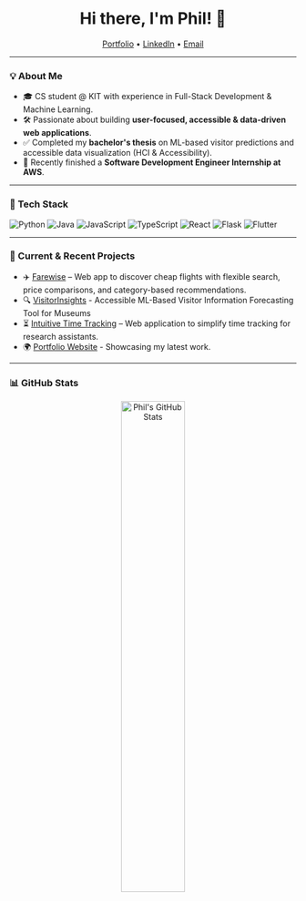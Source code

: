 <h1 align="center">Hi there, I'm Phil! 👋</h1>
<p align="center">
  <a href="https://philgen.de">Portfolio</a> •
  <a href="https://linkedin.com/in/phil-gengenbach">LinkedIn</a> •
  <a href="mailto:info@philgen.de">Email</a>
</p>

---

### 💡 About Me
- 🎓 CS student @ KIT with experience in Full-Stack Development & Machine Learning.  
- 🛠 Passionate about building **user-focused, accessible & data-driven web applications**.  
- ✅ Completed my **bachelor's thesis** on ML-based visitor predictions and accessible data visualization (HCI & Accessibility).  
- 💼 Recently finished a **Software Development Engineer Internship at AWS**.  

---

### 🔧 Tech Stack
![Python](https://img.shields.io/badge/Python-3c0663?style=for-the-badge&logo=python&logoColor=white)
![Java](https://img.shields.io/badge/Java-4a0a77?style=for-the-badge&logo=openjdk&logoColor=white)
![JavaScript](https://img.shields.io/badge/JavaScript-5a108f?style=for-the-badge&logo=javascript&logoColor=white)
![TypeScript](https://img.shields.io/badge/TypeScript-6818a5?style=for-the-badge&logo=typescript&logoColor=white)
![React](https://img.shields.io/badge/React-8b2fc9?style=for-the-badge&logo=react&logoColor=white)
![Flask](https://img.shields.io/badge/Flask-ab51e3?style=for-the-badge&logo=flask&logoColor=white)
![Flutter](https://img.shields.io/badge/Flutter-bd68ee?style=for-the-badge&logo=flutter&logoColor=white)


---

### 🚀 Current & Recent Projects
- ✈️ [Farewise](https://farewise.de) – Web app to discover cheap flights with flexible search, price comparisons, and category-based recommendations.  
- 🔍 [VisitorInsights](https://www.philgen.de/projects/visitorinsights) - Accessible ML-Based Visitor Information Forecasting Tool for Museums
- ⏳ [Intuitive Time Tracking](https://github.com/intuitive-robots/pse-ss24-timetrack) – Web application to simplify time tracking for research assistants.
- 🌍 [Portfolio Website](https://philgen.de) - Showcasing my latest work.

---

### 📊 GitHub Stats
<p align="center">
  <img src="https://github-readme-stats.vercel.app/api?username=philgenb&show_icons=true&theme=radical&hide_border=true&include_all_commits=true&count_private=true" alt="Phil's GitHub Stats" width="47%" />
</p>

